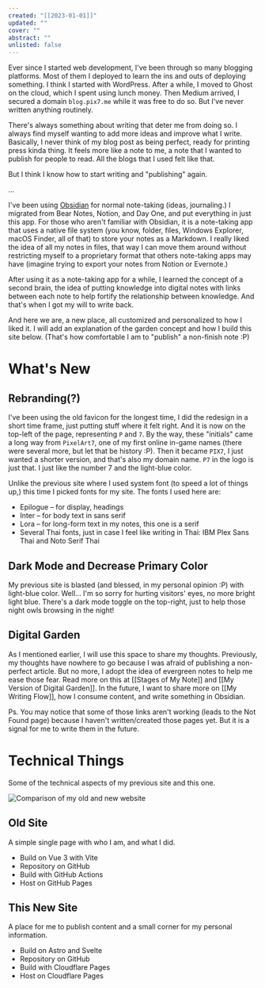 ```yaml
---
created: "[[2023-01-01]]"
updated: ""
cover: ""
abstract: ""
unlisted: false
---
```


Ever since I started web development, I've been through so many blogging platforms. Most of them I deployed to learn the ins and outs of deploying something. I think I started with WordPress. After a while, I moved to Ghost on the cloud, which I spent using lunch money. Then Medium arrived, I secured a domain `blog.pix7.me` while it was free to do so. But I've never written anything routinely.

There's always something about writing that deter me from doing so. I always find myself wanting to add more ideas and improve what I write. Basically, I never think of my blog post as being perfect, ready for printing press kinda thing. It feels more like a note to me, a note that I wanted to publish for people to read. All the blogs that I used felt like that.

But I think I know how to start writing and "publishing" again.

…

I've been using [Obsidian](https://obsidian.md/) for normal note-taking (ideas, journaling.) I migrated from Bear Notes, Notion, and Day One, and put everything in just this app. For those who aren't familiar with Obsidian, it is a note-taking app that uses a native file system (you know, folder, files, Windows Explorer, macOS Finder, all of that) to store your notes as a Markdown. I really liked the idea of all my notes in files, that way I can move them around without restricting myself to a proprietary format that others note-taking apps may have (imagine trying to export your notes from Notion or Evernote.)

After using it as a note-taking app for a while, I learned the concept of a second brain, the idea of putting knowledge into digital notes with links between each note to help fortify the relationship between knowledge. And that's when I got my will to write back.

And here we are, a new place, all customized and personalized to how I liked it. I will add an explanation of the garden concept and how I build this site below. (That's how comfortable I am to "publish" a non-finish note :P)

# What's New

## Rebranding(?)

I've been using the old favicon for the longest time, I did the redesign in a short time frame, just putting stuff where it felt right. And it is now on the top-left of the page, representing `P` and `7`. By the way, these "initials" came a long way from `PixelArt7`, one of my first online in-game names (there were several more, but let that be history :P). Then it became `PIX7`, I just wanted a shorter version, and that's also my domain name. `P7` in the logo is just that. I just like the number 7 and the light-blue color.

Unlike the previous site where I used system font (to speed a lot of things up,) this time I picked fonts for my site. The fonts I used here are:
- Epilogue – for display, headings
- Inter – for body text in sans serif
- Lora – for long-form text in my notes, this one is a serif
- Several Thai fonts, just in case I feel like writing in Thai: IBM Plex Sans Thai and Noto Serif Thai

## Dark Mode and Decrease Primary Color

My previous site is blasted (and blessed, in my personal opinion :P) with light-blue color. Well… I'm so sorry for hurting visitors' eyes, no more bright light blue. There's a dark mode toggle on the top-right, just to help those night owls browsing in the night!

## Digital Garden

As I mentioned earlier, I will use this space to share my thoughts. Previously, my thoughts have nowhere to go because I was afraid of publishing a non-perfect article. But no more, I adopt the idea of evergreen notes to help me ease those fear. Read more on this at [[Stages of My Note]] and [[My Version of Digital Garden]]. In the future, I want to share more on [[My Writing Flow]], how I consume content, and write something in Obsidian.

Ps. You may notice that some of those links aren't working (leads to the Not Found page) because I haven't written/created those pages yet. But it is a signal for me to write them in the future.

# Technical Things

Some of the technical aspects of my previous site and this one.

![Comparison of my old and new website](https://res.cloudinary.com/djtg2hopi/image/upload/v1673002759/digital-garden/attachments/old-vs-new.jpg)

## Old Site

A simple single page with who I am, and what I did.

- Build on Vue 3 with Vite
- Repository on GitHub
- Build with GitHub Actions
- Host on GitHub Pages

## This New Site

A place for me to publish content and a small corner for my personal information.

- Build on Astro and Svelte
- Repository on GitHub
- Build with Cloudflare Pages
- Host on Cloudflare Pages